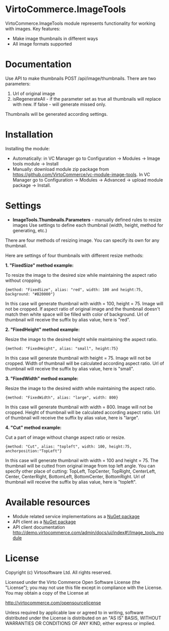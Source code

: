 


# VirtoCommerce.ImageTools
VirtoCommerce.ImageTools module represents functionality for working with images.
Key features:
* Make image thumbnails in different ways
* All image formats supported


# Documentation
Use API to make thumbnails POST /api/image/thumbnails.
There are two parameters:

1. Url of original image
2. isRegenerateAll - if the parameter set as true all thumbnails will replace with new. If false - will generate missed only.

Thumbnails will be generated according settings.

# Installation
Installing the module:
* Automatically: in VC Manager go to Configuration -> Modules -> Image tools module -> Install
* Manually: download module zip package from https://github.com/VirtoCommerce/vc-module-image-tools. In VC Manager go to Configuration -> Modules -> Advanced -> upload module package -> Install.

# Settings
* **ImageTools.Thumbnails.Parameters** -  manually defined rules to resize images
Use settings to define each thumbnail (width, height, method for generating, etc.)

There are four methods of resizing image. You can specify  its own for any thumbnail.

Here are settings of four thumbnails with different resize methods:

**1. "FixedSize" method example:**

To resize the image to the desired size while maintaining the aspect ratio without cropping.
```
{method: "FixedSize", alias: "red", width: 100 and height:75, background: "#B20000"} 
```
In this case will generate thumbnail with width = 100, height = 75. Image will not be cropped. If aspect ratio of original image and the thumbnail doesn't match then white space will be filled with color of background. Url of thumbnail will receive the suffix by alias value, here is "red".

**2. "FixedHeight" method example:**

Resize the image to the desired height while maintaining the aspect ratio.
```
{method: "FixedHeight", alias: "small", height:75}
```
In this case will generate thumbnail with height = 75. Image will not be cropped. Width of thumbnail will be calculated according aspect ratio. Url of thumbnail will receive the suffix by alias value, here is "small".

**3. "FixedWidth" method example:**

Resize the image to the desired width while maintaining the aspect ratio.
```
{method: "FixedWidth", alias: "large", width: 800}
```
In this case will generate thumbnail with width = 800. Image will not be cropped. Height of thumbnail will be calculated according aspect ratio. Url of thumbnail will receive the suffix by alias value, here is "large".

**4. "Cut" method example:**

Cut a part of image without change aspect ratio or resize.
```
{method: "Cut", alias: "topleft", width: 100, height:75, anchorposition:"TopLeft"}
```
In this case will generate thumbnail with width = 100 and height = 75. The thumbnail will be cutted from original image from top left angle. You can specify other place of cutting: TopLeft, TopCenter, TopRight, CenterLeft, Center, CenterRight, BottomLeft, BottomCenter, BottomRight.  Url of thumbnail will receive the suffix by alias value, here is "topleft".


# Available resources
* Module related service implementations as a <a href="https://www.nuget.org/packages/VirtoCommerce.ImageTools.Data" target="_blank">NuGet package</a>
* API client as a <a href="https://www.nuget.org/packages/VirtoCommerce.ImageToolsModule.Client" target="_blank">NuGet package</a>
* API client documentation http://demo.virtocommerce.com/admin/docs/ui/index#!/Image_tools_module

# License
Copyright (c) Virtosoftware Ltd.  All rights reserved.

Licensed under the Virto Commerce Open Software License (the "License"); you
may not use this file except in compliance with the License. You may
obtain a copy of the License at

http://virtocommerce.com/opensourcelicense

Unless required by applicable law or agreed to in writing, software
distributed under the License is distributed on an "AS IS" BASIS,
WITHOUT WARRANTIES OR CONDITIONS OF ANY KIND, either express or
implied.

